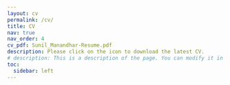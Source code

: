 ```yaml
---
layout: cv
permalink: /cv/
title: CV
nav: true
nav_order: 4
cv_pdf: Sunil_Manandhar-Resume.pdf
description: Please click on the icon to download the latest CV.
# description: This is a description of the page. You can modify it in '_pages/cv.md'. You can also change or remove the top pdf download button.
toc:
  sidebar: left
---
```

